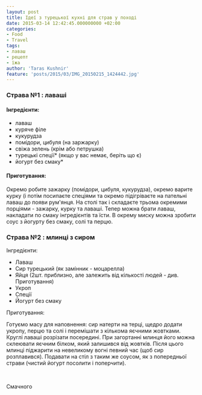 ```yaml
---
layout: post
title: Ідеї з турецької кухні для страв у поході
date: 2015-03-14 12:42:45.000000000 +02:00
categories:
- Food
- Travel
tags:
- лаваш
- рецепт
- їжа
author: 'Taras Kushnir'
feature: 'posts/2015/03/IMG_20150215_1424442.jpg'
---
```


### Страва №1 : лаваші
<h4>Інгредієнти:</h4>
<ul>
<li>лаваш</li>
<li>куряче філе</li>
<li>кукурудза</li>
<li>помідори, цибуля (на заржарку)</li>
<li>свіжа зелень (крім або петрушка)</li>
<li>турецькі спеції* (якщо у вас немає, беріть що є)</li>
<li>йогурт без смаку*</li>
</ul>
<h4>Приготування:</h4>

Окремо робите зажарку (помідори, цибуля, кукурудза), окремо варите курку (і потім посипаєте спеціями та окремо підігріваєте на пательні лаваш до появи рум'янця. На столі так і складаєте трьома окремими порціями - зажарку, курку та лаваші. Тепер можна брати лаваш, накладати по смаку інгредієнтів та їсти. В окрему миску можна зробити соус з йогурту без смаку, солі та перцю.

### Страва №2 : млинці з сиром

Інгредієнти:
<ul>
<li>Лаваш</li>
<li>Сир турецький (як замінник - моцарелла)</li>
<li>Яйця (2шт. приблизно, але залежить від кількості людей - див. Приготування)</li>
<li>Укроп</li>
<li>Спеції</li>
<li>Йогурт без смаку</li>
</ul>

Приготування:

Готуємо масу для наповнення: сир натерти на терці, щедро додати укропу, перцю та солі і перемішати з кількома яєчними жовтками. Круглі лаваші розрізати посередині. При загортанні млинця його можна склеювати яєчним білком, який залишився від жовтків. Після цього млинці піджарити на невеликому вогні певний час (щоб сир розплавився). Подавати на стіл з таким же соусом, як з попередньої страви (чистий йогурт посолити і поперчити).

&nbsp;

Смачного
